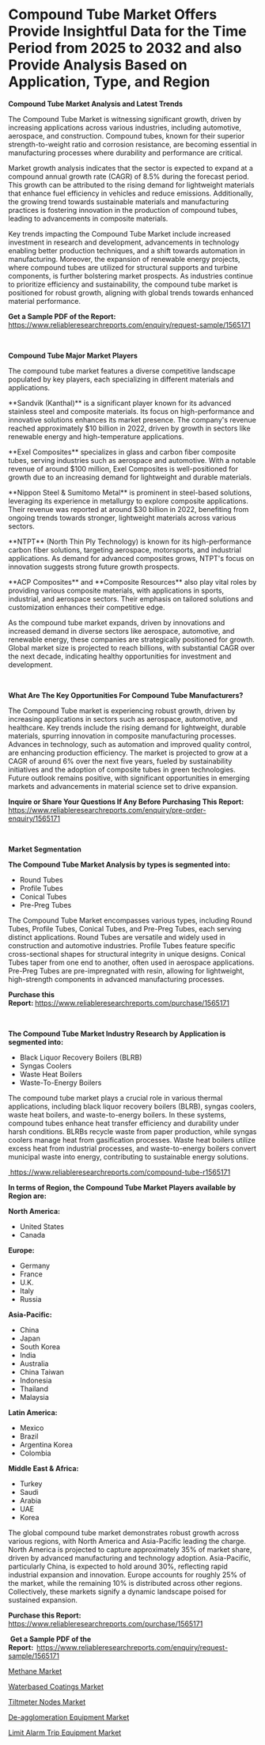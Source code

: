 <p><h1>Compound Tube Market Offers Provide Insightful Data for the Time Period from 2025 to 2032 and also Provide Analysis Based on Application, Type, and Region</h1></p><p><strong>Compound Tube Market Analysis and Latest Trends</strong></p>
<p><p>The Compound Tube Market is witnessing significant growth, driven by increasing applications across various industries, including automotive, aerospace, and construction. Compound tubes, known for their superior strength-to-weight ratio and corrosion resistance, are becoming essential in manufacturing processes where durability and performance are critical.</p><p>Market growth analysis indicates that the sector is expected to expand at a compound annual growth rate (CAGR) of 8.5% during the forecast period. This growth can be attributed to the rising demand for lightweight materials that enhance fuel efficiency in vehicles and reduce emissions. Additionally, the growing trend towards sustainable materials and manufacturing practices is fostering innovation in the production of compound tubes, leading to advancements in composite materials.</p><p>Key trends impacting the Compound Tube Market include increased investment in research and development, advancements in technology enabling better production techniques, and a shift towards automation in manufacturing. Moreover, the expansion of renewable energy projects, where compound tubes are utilized for structural supports and turbine components, is further bolstering market prospects. As industries continue to prioritize efficiency and sustainability, the compound tube market is positioned for robust growth, aligning with global trends towards enhanced material performance.</p></p>
<p><strong>Get a Sample PDF of the Report:&nbsp;</strong> <a href="https://www.reliableresearchreports.com/enquiry/request-sample/1565171?utm_campaign=12&utm_medium=2&utm_source=Github&utm_content=ia&utm_term=31032025&utm_id=compound-tube">https://www.reliableresearchreports.com/enquiry/request-sample/1565171</a></p>
<p>&nbsp;</p>
<p><strong>Compound Tube Major Market Players</strong></p>
<p><p>The compound tube market features a diverse competitive landscape populated by key players, each specializing in different materials and applications. </p><p>**Sandvik (Kanthal)** is a significant player known for its advanced stainless steel and composite materials. Its focus on high-performance and innovative solutions enhances its market presence. The company's revenue reached approximately $10 billion in 2022, driven by growth in sectors like renewable energy and high-temperature applications. </p><p>**Exel Composites** specializes in glass and carbon fiber composite tubes, serving industries such as aerospace and automotive. With a notable revenue of around $100 million, Exel Composites is well-positioned for growth due to an increasing demand for lightweight and durable materials.</p><p>**Nippon Steel & Sumitomo Metal** is prominent in steel-based solutions, leveraging its experience in metallurgy to explore composite applications. Their revenue was reported at around $30 billion in 2022, benefiting from ongoing trends towards stronger, lightweight materials across various sectors.</p><p>**NTPT** (North Thin Ply Technology) is known for its high-performance carbon fiber solutions, targeting aerospace, motorsports, and industrial applications. As demand for advanced composites grows, NTPT's focus on innovation suggests strong future growth prospects.</p><p>**ACP Composites** and **Composite Resources** also play vital roles by providing various composite materials, with applications in sports, industrial, and aerospace sectors. Their emphasis on tailored solutions and customization enhances their competitive edge.</p><p>As the compound tube market expands, driven by innovations and increased demand in diverse sectors like aerospace, automotive, and renewable energy, these companies are strategically positioned for growth. Global market size is projected to reach billions, with substantial CAGR over the next decade, indicating healthy opportunities for investment and development.</p></p>
<p>&nbsp;</p>
<p><strong>What Are The Key Opportunities For Compound Tube Manufacturers?</strong></p>
<p><p>The Compound Tube market is experiencing robust growth, driven by increasing applications in sectors such as aerospace, automotive, and healthcare. Key trends include the rising demand for lightweight, durable materials, spurring innovation in composite manufacturing processes. Advances in technology, such as automation and improved quality control, are enhancing production efficiency. The market is projected to grow at a CAGR of around 6% over the next five years, fueled by sustainability initiatives and the adoption of composite tubes in green technologies. Future outlook remains positive, with significant opportunities in emerging markets and advancements in material science set to drive expansion.</p></p>
<p><strong>Inquire or Share Your Questions If Any Before Purchasing This Report:</strong> <a href="https://www.reliableresearchreports.com/enquiry/pre-order-enquiry/1565171?utm_campaign=12&utm_medium=2&utm_source=Github&utm_content=ia&utm_term=31032025&utm_id=compound-tube">https://www.reliableresearchreports.com/enquiry/pre-order-enquiry/1565171</a></p>
<p>&nbsp;</p>
<p><strong>Market Segmentation</strong></p>
<p><strong>The Compound Tube Market Analysis by types is segmented into:</strong></p>
<p><ul><li>Round Tubes</li><li>Profile Tubes</li><li>Conical Tubes</li><li>Pre-Preg Tubes</li></ul></p>
<p><p>The Compound Tube Market encompasses various types, including Round Tubes, Profile Tubes, Conical Tubes, and Pre-Preg Tubes, each serving distinct applications. Round Tubes are versatile and widely used in construction and automotive industries. Profile Tubes feature specific cross-sectional shapes for structural integrity in unique designs. Conical Tubes taper from one end to another, often used in aerospace applications. Pre-Preg Tubes are pre-impregnated with resin, allowing for lightweight, high-strength components in advanced manufacturing processes.</p></p>
<p><strong>Purchase this Report:&nbsp;</strong><a href="https://www.reliableresearchreports.com/purchase/1565171?utm_campaign=12&utm_medium=2&utm_source=Github&utm_content=ia&utm_term=31032025&utm_id=compound-tube">https://www.reliableresearchreports.com/purchase/1565171</a></p>
<p>&nbsp;</p>
<p><strong>The Compound Tube Market Industry Research by Application is segmented into:</strong></p>
<p><ul><li>Black Liquor Recovery Boilers (BLRB)</li><li>Syngas Coolers</li><li>Waste Heat Boilers</li><li>Waste-To-Energy Boilers</li></ul></p>
<p><p>The compound tube market plays a crucial role in various thermal applications, including black liquor recovery boilers (BLRB), syngas coolers, waste heat boilers, and waste-to-energy boilers. In these systems, compound tubes enhance heat transfer efficiency and durability under harsh conditions. BLRBs recycle waste from paper production, while syngas coolers manage heat from gasification processes. Waste heat boilers utilize excess heat from industrial processes, and waste-to-energy boilers convert municipal waste into energy, contributing to sustainable energy solutions.</p></p>
<p><a href="https://www.reliableresearchreports.com/compound-tube-r1565171?utm_campaign=12&utm_medium=2&utm_source=Github&utm_content=ia&utm_term=31032025&utm_id=compound-tube">&nbsp;https://www.reliableresearchreports.com/compound-tube-r1565171</a></p>
<p><strong>In terms of Region, the Compound Tube Market Players available by Region are:</strong></p>
<p>
    <p> <strong> North America: </strong>
        <ul>
            <li>United States</li>
            <li>Canada</li>
        </ul>
        </p> 
    <p> <strong> Europe: </strong>
        <ul>
            <li>Germany</li>
            <li>France</li>
            <li>U.K.</li>
            <li>Italy</li>
            <li>Russia</li>
        </ul>
        </p> 
    <p> <strong> Asia-Pacific: </strong>
        <ul>
            <li>China</li>
            <li>Japan</li>
            <li>South Korea</li>
            <li>India</li>
            <li>Australia</li>
            <li>China Taiwan</li>
            <li>Indonesia</li>
            <li>Thailand</li>
            <li>Malaysia</li>
        </ul>
        </p> 
    <p> <strong> Latin America: </strong>
        <ul>
            <li>Mexico</li>
            <li>Brazil</li>
            <li>Argentina Korea</li>
            <li>Colombia</li>
        </ul>
        </p> 
    <p> <strong> Middle East & Africa: </strong>
        <ul>
            <li>Turkey</li>
            <li>Saudi</li>
            <li>Arabia</li>
            <li>UAE</li>
            <li>Korea</li>
        </ul>
    </p>
    </p>
<p><p>The global compound tube market demonstrates robust growth across various regions, with North America and Asia-Pacific leading the charge. North America is projected to capture approximately 35% of market share, driven by advanced manufacturing and technology adoption. Asia-Pacific, particularly China, is expected to hold around 30%, reflecting rapid industrial expansion and innovation. Europe accounts for roughly 25% of the market, while the remaining 10% is distributed across other regions. Collectively, these markets signify a dynamic landscape poised for sustained expansion.</p></p>
<p><strong>Purchase this Report: </strong><a href="https://www.reliableresearchreports.com/purchase/1565171?utm_campaign=12&utm_medium=2&utm_source=Github&utm_content=ia&utm_term=31032025&utm_id=compound-tube">https://www.reliableresearchreports.com/purchase/1565171</a></p>
<p>&nbsp;<strong>Get a Sample PDF of the Report:&nbsp;&nbsp;</strong><a href="https://www.reliableresearchreports.com/enquiry/request-sample/1565171?utm_campaign=12&utm_medium=2&utm_source=Github&utm_content=ia&utm_term=31032025&utm_id=compound-tube">https://www.reliableresearchreports.com/enquiry/request-sample/1565171</a></p>
<p><strong></strong></p>
<p><p><a href="https://github.com/mafeasavzal/Market-Research-Report-List-1/blob/main/methane-market.md?utm_campaign=12&utm_medium=2&utm_source=Github&utm_content=ia&utm_term=31032025&utm_id=compound-tube">Methane Market</a></p><p><a href="https://github.com/seemagarbeha/Market-Research-Report-List-1/blob/main/waterbased-coatings-market.md?utm_campaign=12&utm_medium=2&utm_source=Github&utm_content=ia&utm_term=31032025&utm_id=compound-tube">Waterbased Coatings Market</a></p><p><a href="https://www.linkedin.com/pulse/tiltmeter-nodes-market-overview-products-services-43-cagr-b8uzf?utm_campaign=12&utm_medium=2&utm_source=Github&utm_content=ia&utm_term=31032025&utm_id=compound-tube">Tiltmeter Nodes Market</a></p><p><a href="https://www.linkedin.com/pulse/market-analysis-indicates-de-agglomeration-equipment-size-growing-pcote?utm_campaign=12&utm_medium=2&utm_source=Github&utm_content=ia&utm_term=31032025&utm_id=compound-tube">De-agglomeration Equipment Market</a></p><p><a href="https://www.linkedin.com/pulse/thorough-examination-global-limit-alarm-trip-equipment-ax2te?utm_campaign=12&utm_medium=2&utm_source=Github&utm_content=ia&utm_term=31032025&utm_id=compound-tube">Limit Alarm Trip Equipment Market</a></p></p>